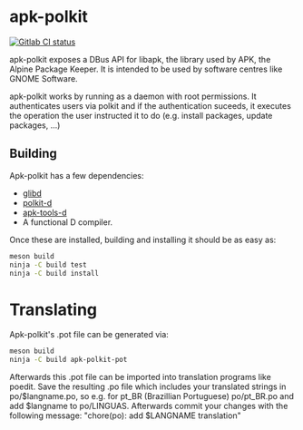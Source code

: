 # apk-polkit
[![Gitlab CI status](https://gitlab.alpinelinux.org/Cogitri/apk-polkit/badges/master/pipeline.svg)](https://gitlab.alpineliux.org/Cogitri/apk-polkit/commits/master)

apk-polkit exposes a DBus API for libapk, the library used by APK, the Alpine Package Keeper.
It is intended to be used by software centres like GNOME Software.

apk-polkit works by running as a daemon with root permissions. It authenticates
users via polkit and if the authentication suceeds, it executes the operation
the user instructed it to do (e.g. install packages, update packages, ...)

## Building

Apk-polkit has a few dependencies:

* [glibd](https://github.com/gtkd-developers/GlibD/)
* [polkit-d](https://gitlab.alpinelinux.org/Cogitri/polkit-d/)
* [apk-tools-d](https://gitlab.alpinelinux.org/Cogitri/apk-toolsd/)
* A functional D compiler.

Once these are installed, building and installing it should be as easy as:

```sh
meson build
ninja -C build test
ninja -C build install
```

# Translating

Apk-polkit's .pot file can be generated via:

```sh
meson build
ninja -C build apk-polkit-pot
```

Afterwards this .pot file can be imported into translation programs like poedit. Save the resulting .po file which includes your translated strings in po/$langname.po, so e.g. for pt_BR (Brazillian Portuguese) po/pt_BR.po and add $langname to po/LINGUAS. Afterwards commit your changes with the following message: "chore(po): add $LANGNAME translation"
